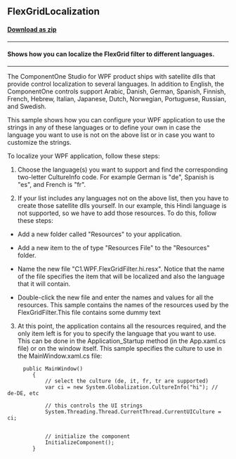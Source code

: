 ## FlexGridLocalization
#### [Download as zip](https://grapecity.github.io/DownGit/#/home?url=https://github.com/GrapeCity/ComponentOne-WPF-Samples/tree/master/NET_462/FlexGrid/CS/FlexGridLocalization)
____
#### Shows how you can localize the FlexGrid filter to different languages.
____
The ComponentOne Studio for WPF product ships with satellite dlls that provide
control localization to several languages. In addition to English, the ComponentOne 
controls support Arabic, Danish, German, Spanish, Finnish, French, Hebrew, Italian, 
Japanese, Dutch, Norwegian, Portuguese, Russian, and Swedish.

This sample shows how you can configure your WPF application to use the
strings in any of these languages or to define your own in case the language you 
want to use is not on the above list or in case you want to customize the strings.

To localize your WPF application, follow these steps:

1) Choose the language(s) you want to support and find the corresponding two-letter
CultureInfo code. For example German is "de", Spanish is "es", and French is "fr".


2) If your list includes any languages not on the above list, then you have to create
those satellite dlls yourself. In our example, this Hindi language is not supported, so we have to add those resources. To do this, follow these steps:


* Add a new folder called "Resources" to your application.


* Add a new item to the of type "Resources File" to the "Resources" folder.


* Name the new file "C1.WPF.FlexGridFilter.hi.resx". Notice that the name of the file
specifies the item that will be localized and also the language that it will contain.


* Double-click the new file and enter the names and values for all the resources. This sample
contains the names of the resources used by the FlexGridFilter.This file contains some dummy text


3) At this point, the application contains all the resources required, and the only item left
is for you to specify the language that you want to use. This can be done in the Application_Startup
method (in the App.xaml.cs file) or on the window itself. This sample specifies the culture to use
in the MainWindow.xaml.cs file:

```
     public MainWindow()
        {
            // select the culture (de, it, fr, tr are supported)
            var ci = new System.Globalization.CultureInfo("hi"); // de-DE, etc

            // this controls the UI strings
            System.Threading.Thread.CurrentThread.CurrentUICulture = ci;


            // initialize the component
            InitializeComponent();
		}
```

